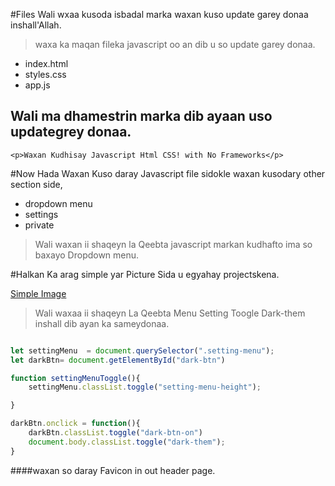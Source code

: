 #Files Wali wxaa kusoda isbadal marka waxan kuso update garey donaa inshall'Allah.


>waxa ka maqan fileka javascript oo an dib u so update garey donaa.


* index.html
* styles.css
* app.js

  
## Wali ma dhamestrin marka dib ayaan uso updategrey donaa.

`<p>Waxan Kudhisay Javascript Html CSS! with No Frameworks</p>`


#Now Hada Waxan Kuso daray Javascript file sidokle waxan kusodary other section side,

* dropdown menu
* settings
* private
  
>Wali waxan ii shaqeyn la Qeebta javascript markan kudhafto ima so baxayo Dropdown menu.

#Halkan Ka arag simple yar Picture Sida u egyahay projectskena.

[Simple Image](/images/SimplePicuter.png)

>Wali waxaa ii shaqeyn La Qeebta Menu Setting Toogle Dark-them inshall dib ayan ka sameydonaa.

```javascript

let settingMenu  = document.querySelector(".setting-menu");
let darkBtn= document.getElementById("dark-btn")

function settingMenuToggle(){
    settingMenu.classList.toggle("setting-menu-height");

}

darkBtn.onclick = function(){
    darkBtn.classList.toggle("dark-btn-on")
    document.body.classList.toggle("dark-them");
}
```

####waxan so daray Favicon in out header page.